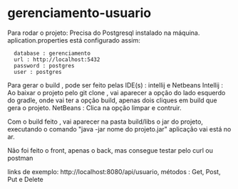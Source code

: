 # gerenciamento-usuario

Para rodar o projeto:
  Precisa do Postgresql instalado na máquina.
    aplication.properties está configurado assim:
    
      database : gerenciamento
      url : http://localhost:5432
      password : postgres
      user : postgres
  
  Para gerar o build , pode ser feito pelas IDE(s) : intellij e Netbeans
    Intellij : Ao baixar o projeto pelo git clone , vai aparecer a opção do lado esquerdo do gradle, onde vai ter a opção build, apenas dois cliques em build que gera o projeto.
    NetBeans : Clica na opção limpar e contruir.
    
  Com o build feito , vai aparecer na pasta build/libs o jar do projeto, executando o comando "java -jar nome do projeto.jar" aplicação vai está no ar.
  
  Não foi feito o front, apenas o back, mas consegue testar pelo curl ou postman
  
  links de exemplo: http://localhost:8080/api/usuario, métodos : Get, Post, Put e Delete
